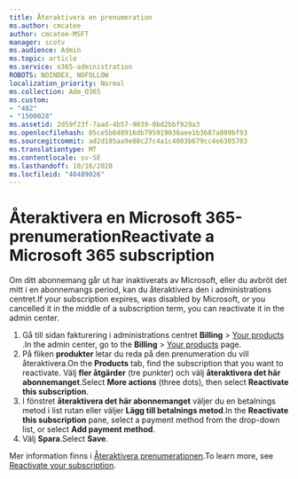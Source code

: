 ```yaml
---
title: Återaktivera en prenumeration
ms.author: cmcatee
author: cmcatee-MSFT
manager: scotv
ms.audience: Admin
ms.topic: article
ms.service: o365-administration
ROBOTS: NOINDEX, NOFOLLOW
localization_priority: Normal
ms.collection: Adm_O365
ms.custom:
- "482"
- "1500028"
ms.assetid: 2d59f23f-7aad-4b57-9039-0bd2bbf929a3
ms.openlocfilehash: 05ce5b6d8916db795919036aee1b3687a809bf93
ms.sourcegitcommit: ad2d185aa9e08c27c4a1c4803b679cc4e6305703
ms.translationtype: MT
ms.contentlocale: sv-SE
ms.lasthandoff: 10/16/2020
ms.locfileid: "48489026"
---
```

# <a name="reactivate-a-microsoft-365-subscription"></a><span data-ttu-id="29a5d-102">Återaktivera en Microsoft 365-prenumeration</span><span class="sxs-lookup"><span data-stu-id="29a5d-102">Reactivate a Microsoft 365 subscription</span></span>

<span data-ttu-id="29a5d-103">Om ditt abonnemang går ut har inaktiverats av Microsoft, eller du avbröt det mitt i en abonnemangs period, kan du återaktivera den i administrations centret.</span><span class="sxs-lookup"><span data-stu-id="29a5d-103">If your subscription expires, was disabled by Microsoft, or you cancelled it in the middle of a subscription term, you can reactivate it in the admin center.</span></span>
  
1. <span data-ttu-id="29a5d-104">Gå till sidan fakturering i administrations centret **Billing**  >  [Your products](https://go.microsoft.com/fwlink/p/?linkid=842054) .</span><span class="sxs-lookup"><span data-stu-id="29a5d-104">In the admin center, go to the **Billing** > [Your products](https://go.microsoft.com/fwlink/p/?linkid=842054) page.</span></span>
2. <span data-ttu-id="29a5d-105">På fliken **produkter** letar du reda på den prenumeration du vill återaktivera.</span><span class="sxs-lookup"><span data-stu-id="29a5d-105">On the **Products** tab, find the subscription that you want to reactivate.</span></span> <span data-ttu-id="29a5d-106">Välj **fler åtgärder** (tre punkter) och välj **återaktivera det här abonnemanget**.</span><span class="sxs-lookup"><span data-stu-id="29a5d-106">Select **More actions** (three dots), then select **Reactivate this subscription**.</span></span>
3. <span data-ttu-id="29a5d-107">I fönstret **återaktivera det här abonnemanget** väljer du en betalnings metod i list rutan eller väljer **Lägg till betalnings metod**.</span><span class="sxs-lookup"><span data-stu-id="29a5d-107">In the **Reactivate this subscription** pane, select a payment method from the drop-down list, or select **Add payment method**.</span></span>
4. <span data-ttu-id="29a5d-108">Välj **Spara**.</span><span class="sxs-lookup"><span data-stu-id="29a5d-108">Select **Save**.</span></span>

<span data-ttu-id="29a5d-109">Mer information finns i [Återaktivera prenumerationen](https://docs.microsoft.com/microsoft-365/commerce/subscriptions/reactivate-your-subscription).</span><span class="sxs-lookup"><span data-stu-id="29a5d-109">To learn more, see [Reactivate your subscription](https://docs.microsoft.com/microsoft-365/commerce/subscriptions/reactivate-your-subscription).</span></span>